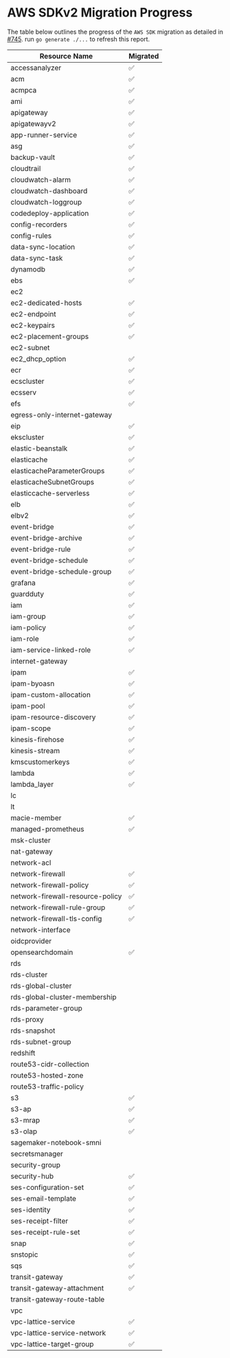 # AWS SDKv2 Migration Progress

The table below outlines the progress of the `AWS SDK` migration as detailed in [#745](https://github.com/gruntwork-io/cloud-nuke/issues/745).
run `go generate ./...` to refresh this report.


| Resource Name                    | Migrated           |
|----------------------------------|--------------------|
| accessanalyzer                   | :white_check_mark: |
| acm                              | :white_check_mark: |
| acmpca                           | :white_check_mark: |
| ami                              | :white_check_mark: |
| apigateway                       | :white_check_mark: |
| apigatewayv2                     | :white_check_mark: |
| app-runner-service               | :white_check_mark: |
| asg                              | :white_check_mark: |
| backup-vault                     | :white_check_mark: |
| cloudtrail                       | :white_check_mark: |
| cloudwatch-alarm                 | :white_check_mark: |
| cloudwatch-dashboard             | :white_check_mark: |
| cloudwatch-loggroup              | :white_check_mark: |
| codedeploy-application           | :white_check_mark: |
| config-recorders                 | :white_check_mark: |
| config-rules                     | :white_check_mark: |
| data-sync-location               | :white_check_mark: |
| data-sync-task                   | :white_check_mark: |
| dynamodb                         | :white_check_mark: |
| ebs                              | :white_check_mark: |
| ec2                              |                    |
| ec2-dedicated-hosts              | :white_check_mark: |
| ec2-endpoint                     | :white_check_mark: |
| ec2-keypairs                     | :white_check_mark: |
| ec2-placement-groups             | :white_check_mark: |
| ec2-subnet                       |                    |
| ec2_dhcp_option                  | :white_check_mark: |
| ecr                              | :white_check_mark: |
| ecscluster                       | :white_check_mark: |
| ecsserv                          | :white_check_mark: |
| efs                              | :white_check_mark: |
| egress-only-internet-gateway     |                    |
| eip                              | :white_check_mark: |
| ekscluster                       | :white_check_mark: |
| elastic-beanstalk                | :white_check_mark: |
| elasticache                      | :white_check_mark: |
| elasticacheParameterGroups       | :white_check_mark: |
| elasticacheSubnetGroups          | :white_check_mark: |
| elasticcache-serverless          | :white_check_mark: |
| elb                              | :white_check_mark: |
| elbv2                            | :white_check_mark: |
| event-bridge                     | :white_check_mark: |
| event-bridge-archive             | :white_check_mark: |
| event-bridge-rule                | :white_check_mark: |
| event-bridge-schedule            | :white_check_mark: |
| event-bridge-schedule-group      | :white_check_mark: |
| grafana                          | :white_check_mark: |
| guardduty                        | :white_check_mark: |
| iam                              | :white_check_mark: |
| iam-group                        | :white_check_mark: |
| iam-policy                       | :white_check_mark: |
| iam-role                         | :white_check_mark: |
| iam-service-linked-role          | :white_check_mark: |
| internet-gateway                 |                    |
| ipam                             | :white_check_mark: |
| ipam-byoasn                      | :white_check_mark: |
| ipam-custom-allocation           | :white_check_mark: |
| ipam-pool                        | :white_check_mark: |
| ipam-resource-discovery          | :white_check_mark: |
| ipam-scope                       | :white_check_mark: |
| kinesis-firehose                 | :white_check_mark: |
| kinesis-stream                   | :white_check_mark: |
| kmscustomerkeys                  | :white_check_mark: |
| lambda                           | :white_check_mark: |
| lambda_layer                     | :white_check_mark: |
| lc                               |                    |
| lt                               |                    |
| macie-member                     | :white_check_mark: |
| managed-prometheus               | :white_check_mark: |
| msk-cluster                      |                    |
| nat-gateway                      |                    |
| network-acl                      |                    |
| network-firewall                 | :white_check_mark: |
| network-firewall-policy          | :white_check_mark: |
| network-firewall-resource-policy | :white_check_mark: |
| network-firewall-rule-group      | :white_check_mark: |
| network-firewall-tls-config      | :white_check_mark: |
| network-interface                |                    |
| oidcprovider                     |                    |
| opensearchdomain                 | :white_check_mark: |
| rds                              |                    |
| rds-cluster                      |                    |
| rds-global-cluster               |                    |
| rds-global-cluster-membership    |                    |
| rds-parameter-group              |                    |
| rds-proxy                        |                    |
| rds-snapshot                     |                    |
| rds-subnet-group                 |                    |
| redshift                         |                    |
| route53-cidr-collection          |                    |
| route53-hosted-zone              |                    |
| route53-traffic-policy           |                    |
| s3                               | :white_check_mark: |
| s3-ap                            | :white_check_mark: |
| s3-mrap                          | :white_check_mark: |
| s3-olap                          | :white_check_mark: |
| sagemaker-notebook-smni          |                    |
| secretsmanager                   |                    |
| security-group                   |                    |
| security-hub                     | :white_check_mark: |
| ses-configuration-set            | :white_check_mark: |
| ses-email-template               | :white_check_mark: |
| ses-identity                     | :white_check_mark: |
| ses-receipt-filter               | :white_check_mark: |
| ses-receipt-rule-set             | :white_check_mark: |
| snap                             | :white_check_mark: |
| snstopic                         | :white_check_mark: |
| sqs                              | :white_check_mark: |
| transit-gateway                  | :white_check_mark: |
| transit-gateway-attachment       | :white_check_mark: |
| transit-gateway-route-table      |                    |
| vpc                              |                    |
| vpc-lattice-service              | :white_check_mark: |
| vpc-lattice-service-network      | :white_check_mark: |
| vpc-lattice-target-group         | :white_check_mark: |
